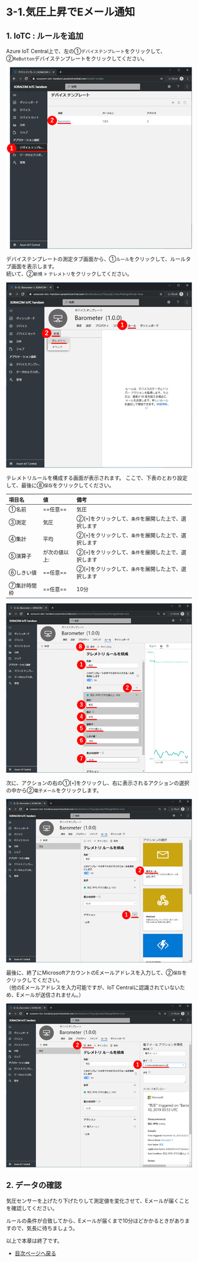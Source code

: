 # 3-1.気圧上昇でEメール通知

## <a name="3-1-1">1. IoTC : ルールを追加</a>

Azure IoT Central上で、左の①`デバイステンプレート`をクリックして、②`ReButton`デバイステンプレートをクリックしてください。

![1](img/1.png)

デバイステンプレートの測定タブ画面から、①`ルール`をクリックして、ルールタブ画面を表示します。  
続いて、②`新規` > `テレメトリ`をクリックしてください。

![2](img/2.png)

テレメトリルールを構成する画面が表示されます。
ここで、下表のとおり設定して、最後に⑧`保存`をクリックしてください。

|項目名|値|備考|
|:--|:--|:--|
|①名前|==任意==|気圧|
|③測定|気圧|②[`+`]をクリックして、`条件`を展開した上で、選択します|
|④集計|平均|②[`+`]をクリックして、`条件`を展開した上で、選択します|
|⑤演算子|が次の値以上:|②[`+`]をクリックして、`条件`を展開した上で、選択します|
|⑥しきい値|==任意==|②[`+`]をクリックして、`条件`を展開した上で、選択します|
|⑦集計時間枠|==任意==|10分|

![3](img/3.png)

次に、アクションの右の①[`+`]をクリックし、右に表示されるアクションの選択の中から②`電子メール`をクリックします。  

![4](img/4.png)

最後に、終了にMicrosoftアカウントのEメールアドレスを入力して、②`保存`をクリックしてください。  
（他のEメールアドレスを入力可能ですが、IoT Centralに認識されていないため、Eメールが送信されません。）

![5](img/5.png)

## <a name="3-1-2">2. データの確認</a>

気圧センサーを上げたり下げたりして測定値を変化させて、Eメールが届くことを確認してください。

ルールの条件が合致してから、Eメールが届くまで10分ほどかかるときがありますので、気長に待ちましょう。

以上で本章は終了です。

* [目次ページへ戻る](../index.md)
